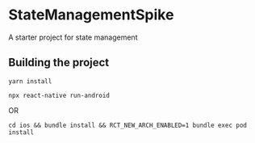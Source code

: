 # StateManagementSpike
A starter project for state management

## Building the project
`yarn install`

`npx react-native run-android`

OR

`cd ios && bundle install && RCT_NEW_ARCH_ENABLED=1 bundle exec pod install`
